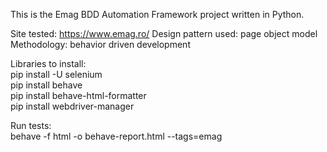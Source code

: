 This is the Emag BDD Automation Framework project written in Python.

Site tested: https://www.emag.ro/
Design pattern used: page object model\
Methodology: behavior driven development


Libraries to install:\
pip install -U selenium\
pip install behave\
pip install behave-html-formatter\
pip install webdriver-manager

Run tests:\
behave -f html -o behave-report.html --tags=emag




